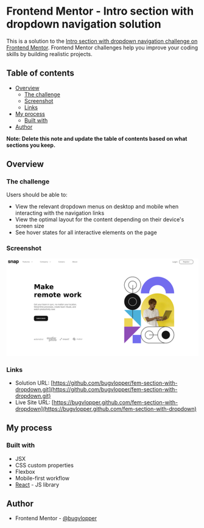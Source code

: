 # Frontend Mentor - Intro section with dropdown navigation solution

This is a solution to the [Intro section with dropdown navigation challenge on Frontend Mentor](https://www.frontendmentor.io/challenges/intro-section-with-dropdown-navigation-ryaPetHE5). Frontend Mentor challenges help you improve your coding skills by building realistic projects. 

## Table of contents

- [Overview](#overview)
  - [The challenge](#the-challenge)
  - [Screenshot](#screenshot)
  - [Links](#links)
- [My process](#my-process)
  - [Built with](#built-with)
- [Author](#author)

**Note: Delete this note and update the table of contents based on what sections you keep.**

## Overview

### The challenge

Users should be able to:

- View the relevant dropdown menus on desktop and mobile when interacting with the navigation links
- View the optimal layout for the content depending on their device's screen size
- See hover states for all interactive elements on the page

### Screenshot

![./screenshot.png](./screenshot.png)


### Links

- Solution URL: [https://github.com/bugvlopper/fem-section-with-dropdown.git](https://github.com/bugvlopper/fem-section-with-dropdown.git)
- Live Site URL: [https://bugvlopper.github.com/fem-section-with-dropdown](https://bugvlopper.github.com/fem-section-with-dropdown)

## My process

### Built with

- JSX
- CSS custom properties
- Flexbox
- Mobile-first workflow
- [React](https://reactjs.org/) - JS library

## Author

- Frontend Mentor - [@bugvlopper](https://www.frontendmentor.io/profile/bugvlopper)

